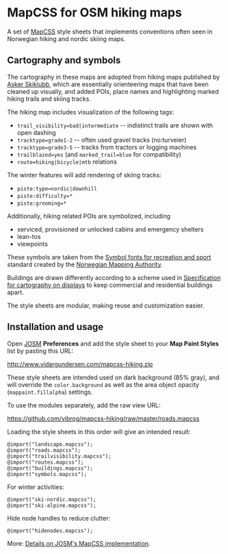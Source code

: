 
# MapCSS for OSM hiking maps

A set of [MapCSS][] style sheets that implements conventions often
seen in Norwegian hiking and nordic skiing maps.


## Cartography and symbols

The cartography in these maps are adopted from hiking maps published
by [Asker Skiklubb](http://asker-skiklubb.no/), which are essentially
orienteering maps that have been cleaned up visually, and added POIs,
place names and highlighting marked hiking trails and skiing tracks.

The hiking map includes visualization of the following tags:

- `trail_visibility=bad|intermediate` -- indistinct trails are shown with open dashing
- `tracktype=grade1-2` -- often used gravel tracks (no:turveier)
- `tracktype=grade3-5` -- tracks from tractors or logging machines
- `trailblazed=yes` (and `marked_trail=blue` for compatibility)
- `route=hiking|bicycle|mtb` relations

The winter features will add rendering of skiing tracks:

- `piste:type=nordic|downhill`
- `piste:difficulty=*`
- `piste:grooming=*`

Additionally, hiking related POIs are symbolized, including

- serviced, provisioned or unlocked cabins and emergency shelters
- lean-tos
- viewpoints

These symbols are taken from the
[Symbol fonts for recreation and sport][3] standard created by
the [Norwegian Mapping Authority](http://www.kartverket.no/).

Buildings are drawn differently according to a scheme used in
[Specification for cartography on displays][4] to keep commercial
and residential buildings apart.

The style sheets are modular, making reuse and customization easier.


## Installation and usage

Open [JOSM][] **Preferences** and add the style sheet to your
**Map Paint Styles** list by pasting this URL:

<http://www.vidargundersen.com/mapcss-hiking.zip>

These style sheets are intended used on dark background (85% gray),
and will override the `color.background` as well as the
area object opacity (`mappaint.fillalpha`) settings.

To use the modules separately, add the raw view URL:

<https://github.com/vibrog/mapcss-hiking/raw/master/roads.mapcss>

Loading the style sheets in this order will give an intended result:

    @import("landscape.mapcss");
    @import("roads.mapcss");
    @import("trailvisibility.mapcss");
    @import("routes.mapcss");
    @import("buildings.mapcss");
    @import("symbols.mapcss");

For winter activities:

    @import("ski-nordic.mapcss");
    @import("ski-alpine.mapcss");

Hide node handles to reduce clutter:

    @import("hidenodes.mapcss");

More: [Details on JOSM's MapCSS implementation][5].


[MapCSS]: http://wiki.openstreetmap.org/wiki/MapCSS
[JOSM]: http://josm.openstreetmap.de/
[3]: http://www.statkart.no/filestore/Standardisering/docs/symbol.pdf
  "Symbolfonter for friluftsliv og sport (1997). Statens kartverk Landkartdivisjonen, ISBN 82-90408-52-8"
[4]: http://www.statkart.no/Skjermkartografi.d25-SwJjM0n.ips
  "Spesifikasjon for skjermkartografi"
[5]: http://josm.openstreetmap.de/wiki/Help/Styles/MapCSSImplementation
